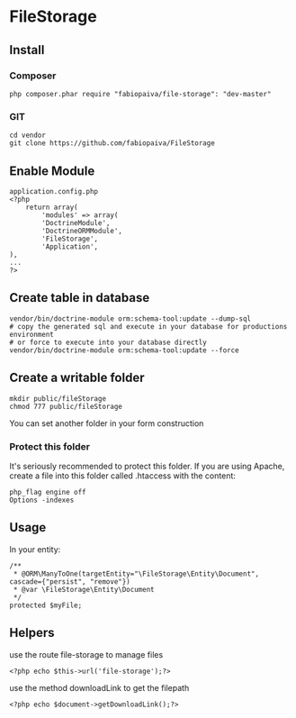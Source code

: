 # FileStorage


## Install

### Composer

    php composer.phar require "fabiopaiva/file-storage": "dev-master"
### GIT

    cd vendor
    git clone https://github.com/fabiopaiva/FileStorage

## Enable Module

    application.config.php
    <?php
        return array(
            'modules' => array(
            'DoctrineModule',
            'DoctrineORMModule',
            'FileStorage', 
            'Application',
    ),
    ...
    ?>

## Create table in database

    vendor/bin/doctrine-module orm:schema-tool:update --dump-sql
    # copy the generated sql and execute in your database for productions environment
    # or force to execute into your database directly
    vendor/bin/doctrine-module orm:schema-tool:update --force

## Create a writable folder

    mkdir public/fileStorage
    chmod 777 public/fileStorage

You can set another folder in your form construction

### Protect this folder

It's seriously recommended to protect this folder.
If you are using Apache, create a file into this folder called .htaccess with the content:

    php_flag engine off
    Options -indexes

## Usage

In your entity:

    /**
     * @ORM\ManyToOne(targetEntity="\FileStorage\Entity\Document", cascade={"persist", "remove"})
     * @var \FileStorage\Entity\Document
     */
    protected $myFile;

## Helpers

use the route file-storage to manage files
            
    <?php echo $this->url('file-storage');?>

use the method downloadLink to get the filepath

    <?php echo $document->getDownloadLink();?>
